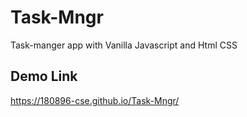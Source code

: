 # Task-Mngr
Task-manger app with Vanilla Javascript and Html CSS

## Demo Link
 https://180896-cse.github.io/Task-Mngr/
